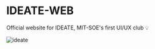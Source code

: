 # IDEATE-WEB
Official website for IDEATE, MIT-SOE's first UI/UX club 💡 

![ideate](https://user-images.githubusercontent.com/34791715/230441970-53ca27e7-43dd-420a-bece-340230d5c24b.png)
